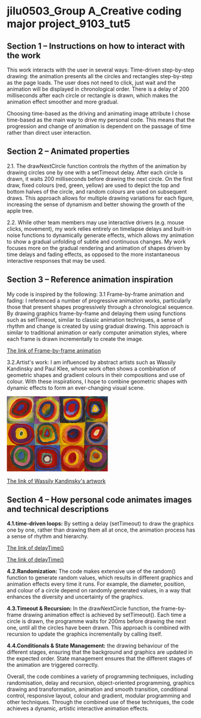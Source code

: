 # jilu0503_Group A_Creative coding major project_9103_tut5

## Section 1 – Instructions on how to interact with the work

This work interacts with the user in several ways:
Time-driven step-by-step drawing: the animation presents all the circles and rectangles step-by-step as the page loads. The user does not need to click, just wait and the animation will be displayed in chronological order. There is a delay of 200 milliseconds after each circle or rectangle is drawn, which makes the animation effect smoother and more gradual.

Choosing time-based as the driving and animating image attribute
I chose time-based as the main way to drive my personal code. This means that the progression and change of animation is dependent on the passage of time rather than direct user interaction.


## Section 2 – Animated properties

2.1. The drawNextCircle function controls the rhythm of the animation by drawing circles one by one with a setTimeout delay. After each circle is drawn, it waits 200 milliseconds before drawing the next circle. On the first draw, fixed colours (red, green, yellow) are used to depict the top and bottom halves of the circle, and random colours are used on subsequent draws. This approach allows for multiple drawing variations for each figure, increasing the sense of dynamism and better showing the growth of the apple tree.


2.2. While other team members may use interactive drivers (e.g. mouse clicks, movement), my work relies entirely on timelapse delays and built-in noise functions to dynamically generate effects, which allows my animation to show a gradual unfolding of subtle and continuous changes. My work focuses more on the gradual rendering and animation of shapes driven by time delays and fading effects, as opposed to the more instantaneous interactive responses that may be used.

## Section 3 – Reference animation inspiration
My code is inspired by the following:
3.1 Frame-by-frame animation and fading: I referenced a number of progressive animation works, particularly those that present shapes progressively through a chronological sequence. By drawing graphics frame-by-frame and delaying them using functions such as setTimeout, similar to classic animation techniques, a sense of rhythm and change is created by using gradual drawing. This approach is similar to traditional animation or early computer animation styles, where each frame is drawn incrementally to create the image. 

[The link of Frame-by-frame animation](https://pin.it/Ly0MvNJYS/)

3.2.Artist's work: I am influenced by abstract artists such as Wassily Kandinsky and Paul Klee, whose work often shows a combination of geometric shapes and gradient colours in their compositions and use of colour. With these inspirations, I hope to combine geometric shapes with dynamic effects to form an ever-changing visual scene.


![An image of Wassily Kandinsky's artwork](readmeImages/wassily.jpg)

[The link of Wassily Kandinsky's artwork](https://www.wassilykandinsky.net//)



## Section 4 – How personal code animates images and technical descriptions

**4.1.time-driven loops:**
By setting a delay (setTimeout) to draw the graphics one by one, rather than drawing them all at once, the animation process has a sense of rhythm and hierarchy.

[The link of delayTime()](https://p5js.org/reference/p5.Delay/delayTime//)

[The link of delayTime()](https://p5js.org/reference/p5/deltaTime//)



**4.2.Randomization:**
The code makes extensive use of the random() function to generate random values, which results in different graphics and animation effects every time it runs. For example, the diameter, position, and colour of a circle depend on randomly generated values, in a way that enhances the diversity and uncertainty of the graphics.

**4.3.Timeout & Recursion:**
In the drawNextCircle function, the frame-by-frame drawing animation effect is achieved by setTimeout(). Each time a circle is drawn, the programme waits for 200ms before drawing the next one, until all the circles have been drawn.
This approach is combined with recursion to update the graphics incrementally by calling itself.

**4.4.Conditionals & State Management:**
the drawing behaviour of the different stages, ensuring that the background and graphics are updated in the expected order. State management ensures that the different stages of the animation are triggered correctly.

Overall, the code combines a variety of programming techniques, including randomisation, delay and recursion, object-oriented programming, graphics drawing and transformation, animation and smooth transition, conditional control, responsive layout, colour and gradient, modular programming and other techniques. Through the combined use of these techniques, the code achieves a dynamic, artistic interactive animation effects.





